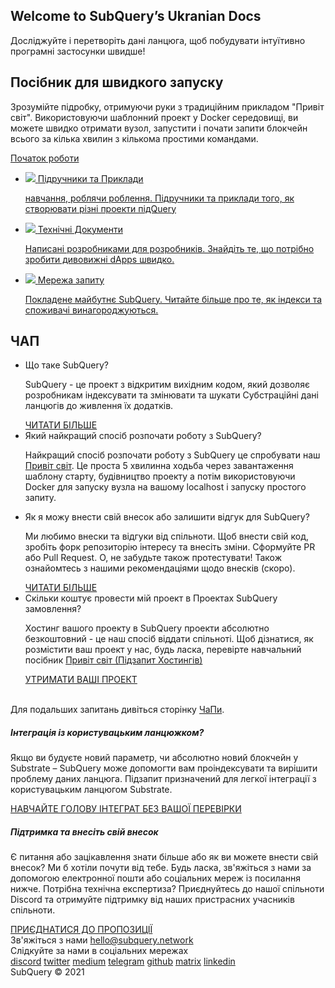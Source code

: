 <link rel="stylesheet" href="/assets/style/welcome.css" as="style" />
<div class="top2Sections">
  <section class="welcomeWords">
    <div class="main">
      <div>
        <h2 class="welcomeTitle">Welcome to SubQuery’s Ukranian <span>Docs</span></h2>
        <p>Досліджуйте і перетворіть дані ланцюга, щоб побудувати інтуїтивно програмні застосунки швидше!</p>
      </div>
    </div>
  </section>
  <section class="startSection main">
    <div>
      <h2 class="title">Посібник <span>для швидкого запуску</span></h2>
      <p>Зрозумійте підробку, отримуючи руки з традиційним прикладом "Привіт світ". Використовуючи шаблонний проект у Docker середовищі, ви можете швидко отримати вузол, запустити і почати запити блокчейн всього за кілька хвилин з кількома простими командами.
      </p>
      <a href="https://doc.subquery.network/quickstart/helloworld-localhost.html" class="button"><span>Початок роботи</span></a>
    </div>
  </section>
</div>
<div class="main">
  <div>
    <ul class="list">
      <li>
        <a href="https://doc.subquery.network/tutorials_examples/introduction.html">
          <div>
            <img src="/assets/img/tutorialsIcon.svg" />
            <span>Підручники та Приклади</span>
            <p>навчання, роблячи роблення. Підручники та приклади того, як створювати різні проекти підQuery</p>
          </div>
        </a>
      </li>
      <li>
        <a href="https://doc.subquery.network/create/introduction.html">
          <div>
            <img src="/assets/img/docsIcon.svg" />
            <span>Технічні Документи</span>
            <p>Написані розробниками для розробників. Знайдіть те, що потрібно зробити дивовижні dApps швидко.</p>
          </div>
        </a>
      </li>
      <li>
        <a href="https://static.subquery.network/whitepaper.pdf" target="_blank">
          <div>
            <img src="/assets/img/networkIcon.svg" />
            <span>Мережа запиту</span>
            <p>Покладене майбутнє SubQuery. Читайте більше про те, як індекси та споживачі винагороджуються.</p>
          </div>
        </a>
      </li>
    </ul>
  </div>
</div>
<section class="faqSection main">
  <div>
    <h2 class="title">ЧАП</h2>
    <ul class="faqList">
      <li>
        <div class="title">Що таке SubQuery?</div>
        <div class="content">
          <p>SubQuery - це проект з відкритим вихідним кодом, який дозволяє розробникам індексувати та змінювати та шукати Субстраційні дані ланцюгів до живлення їх додатків.</p>
          <a class="more" href="https://doc.subquery.network/faqs/faqs.html#what-is-subquery">ЧИТАТИ БІЛЬШЕ</a>
        </div>
      </li>
      <li>
        <div class="title">Який найкращий спосіб розпочати роботу з SubQuery?</div>
        <div class="content">
          <p>Найкращий спосіб розпочати роботу з SubQuery це спробувати наш <a href="https://doc.subquery.network/quickstart/helloworld-localhost.html">Привіт світ</a>. Це проста 5 хвилинна ходьба через завантаження шаблону старту, будівництво проекту а потім використовуючи Docker для запуску вузла на вашому localhost і запуску простого запиту. </p>
        </div>
      </li>
      <li>
        <div class="title">Як я можу внести свій внесок або залишити відгук для SubQuery?</div>
        <div class="content">
          <p>Ми любимо внески та відгуки від спільноти. Щоб внести свій код, зробіть форк репозиторію інтересу та внесіть зміни. Сформуйте PR або Pull Request. О, не забудьте також протестувати! Також ознайомтесь з нашими рекомендаціями щодо внесків (скоро). </p>
          <a class="more" href="https://doc.subquery.network/faqs/faqs.html#what-is-the-best-way-to-get-started-with-subquery">ЧИТАТИ БІЛЬШЕ</a>
        </div>
      </li>
      <li>
        <div class="title">Скільки коштує провести мій проект в Проектах SubQuery замовлення?</div>
        <div class="content">
          <p>Хостинг вашого проекту в SubQuery проекти абсолютно безкоштовний - це наш спосіб віддати спільноті. Щоб дізнатися, як розмістити ваш проект у нас, будь ласка, перевірте навчальний посібник <a href="https://doc.subquery.network/quickstart/helloworld-hosted.html">Привіт світ (Підзапит Хостингів)</a></p>
          <a class="more" href="https://doc.subquery.network/publish/publish.html">УТРИМАТИ ВАШІ ПРОЕКТ</a>
        </div>
      </li>
    </ul><br>
    Для подальших запитань дивіться сторінку <a href="https://doc.subquery.network/faqs/faqs.html">ЧаПи</a>.    
  </div>
</section>
<section class="main">
  <div>
    <div class="lastIntroduce lastIntroduce_1">
        <h5>Інтеграція із користувацьким ланцюжком?</h5>
        <p>Якщо ви будуєте новий параметр, чи абсолютно новий блокчейн у Substrate – SubQuery може допомогти вам проіндексувати та вирішити проблему даних ланцюга. Підзапит призначений для легкої інтеграції з користувацьким ланцюгом Substrate.</p>
        <a class="more" href="https://doc.subquery.network/create/mapping.html#custom-substrate-chains">НАВЧАЙТЕ ГОЛОВУ ІНТЕГРАТ БЕЗ ВАШОЇ ПЕРЕВІРКИ</a>
    </div>
    <div class="lastIntroduce lastIntroduce_2">
        <h5>Підтримка та внесіть свій внесок</h5>
        <p>Є питання або зацікавлення знати більше або як ви можете внести свій внесок? Ми б хотіли почути від тебе. Будь ласка, зв'яжіться з нами за допомогою електронної пошти або соціальних мереж із посилання нижче. Потрібна технічна експертиза? Приєднуйтесь до нашої спільноти Discord та отримуйте підтримку від наших пристрасних учасників спільноти. </p>
        <a class="more" href="=https://discord.com/invite/78zg8aBSMG">ПРИЄДНАТИСЯ ДО ПРОПОЗИЦІЇ</a>
    </div>
    </div>
</section>
<section class="main connectSection">
  <div class="email">
    <span>Зв'яжіться з нами</span>
    <a href="mailto:hello@subquery.network">hello@subquery.network</a>
  </div>
  <div>
    <div>Слідкуйте за нами в соціальних мережах</div>
    <div class="connectWay">
      <a href="https://discord.com/invite/78zg8aBSMG" target="_blank" class="connectDiscord">discord</a>
      <a href="https://twitter.com/subquerynetwork" target="_blank" class="connectTwitter">twitter</a>
      <a href="https://medium.com/@subquery" target="_blank" class="connectMedium">medium</a>
      <a href="https://t.me/subquerynetwork" target="_blank" class="connectTelegram">telegram</a>
      <a href="https://github.com/OnFinality-io/subql" target="_blank" class="connectGithub">github</a>
      <a href="https://matrix.to/#/#subquery:matrix.org" target="_blank" class="connectMatrix">matrix</a>
      <a href="https://www.linkedin.com/company/subquery" target="_blank" class="connectLinkedin">linkedin</a>
    </div>
  </div>
</section>
</div> </div>
<div class="footer">
  <div class="main"><div>SubQuery © 2021</div></div>
</div>
<script charset="utf-8" src="/assets/js/welcome.js"></script>